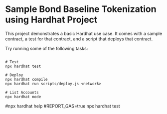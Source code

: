 # Sample Bond Baseline Tokenization using Hardhat Project

This project demonstrates a basic Hardhat use case. It comes with a sample contract, a test for that contract, and a script that deploys that contract.

Try running some of the following tasks:

```shell

# Test
npx hardhat test

# Deploy
npx hardhat compile
npx hardhat run scripts/deploy.js <network>

# List Accounts
npx hardhat node
```


#npx hardhat help
#REPORT_GAS=true npx hardhat test

```

